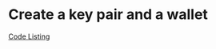 # Create a key pair and a wallet

[Code Listing](https://raw.githubusercontent.com/toncenter/examples/main/common.js ':include :type=code')